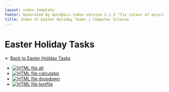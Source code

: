 ```yaml
---
layout: index_template
footer: Generated by AutoDocs.index version 2.1.3 "fix colour of missing files" ⓒ Starwort, 2020
title: Index of Easter Holiday Tasks | Computer Science
---
```


# Easter Holiday Tasks

← [Back to Easter Holiday Tasks](..)

- [![HTML file](https://img.icons8.com/windows/512/bb86fc/regular-document.png) all](Paper_2/easter_holiday_tasks/all.html)
- [![HTML file](https://img.icons8.com/windows/512/bb86fc/regular-document.png) calculator](Paper_2/easter_holiday_tasks/calculator.html)
- [![HTML file](https://img.icons8.com/windows/512/bb86fc/regular-document.png) dropdown](Paper_2/easter_holiday_tasks/dropdown.html)
- [![HTML file](https://img.icons8.com/windows/512/bb86fc/regular-document.png) textfile](Paper_2/easter_holiday_tasks/textfile.html)
